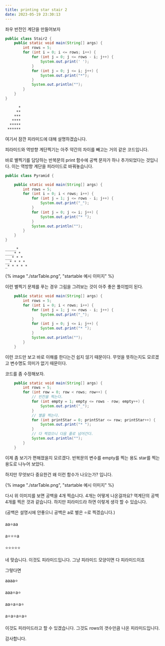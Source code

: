 ```yaml
---
title: printing star stair 2
date: 2023-05-19 23:30:13
---
```


좌우 반전인 계단을 만들어보자

```java
public class Stair2 {
	public static void main(String[] args) {
		int rows = 5;
		for (int i = 0; i <= rows; i++) {
			for (int j = 0; j <= rows - i; j++) {
				System.out.print(' ');
			}
			for (int j = 0; j <= i; j++) {
				System.out.print("*");
			}
			System.out.println("");
		}
	}
}
```

```shell
      *
     **
    ***
   ****
  *****
 ******
```


여기서 잠깐 피라미드에 대해 설명하겠습니다.

피라미드와 역방향 계단찍기는 아주 약간의 차이를 빼고는 거의 같은 코드입니다.

바로 별찍기를 담당하는 반복문의 print 함수에 공백 문자가 하나 추가되었다는 것입니다.
이는 역방향 계단을 피라미드로 바꿔놓습니다.
```java
public class Pyramid {

	public static void main(String[] args) {
		int rows = 5;
		for (int i = 0; i < rows; i++) {
			for (int j = 1; j <= rows - i; j++) {
				System.out.print("_");
			}
			for (int j = 0; j <= i; j++) {
				System.out.print("* ");
			}
			System.out.println("");
		}
	}
}
```

```
_____* 
____* * 
___* * * 
__* * * * 
_* * * * * 
```

{% image "./starTable.png", "startable 예시 이미지" %}

이런 별찍기 문제를 푸는 경우 그림을 그려보는 것이 아주 좋은 풀이법이 된다.

```java
	public static void main(String[] args) {
		int rows = 5;
		for (int i = 0; i < rows; i++) {
			for (int j = 1; j <= rows - i; j++) {
				System.out.print("_");
			}
			for (int j = 0; j <= i; j++) {
				System.out.print("* ");
			}
			System.out.println("");
		}
	}

```
이런 코드만 보고 바로 이해를 한다는건 쉽지 않기 때문이다.
무엇을 뜻하는지도 모르겠고 변수명도 의미가 없기 때문이다.

코드를 좀 수정해보자.

```java
	public static void main(String[] args) {
		int rows = 5;
		for (int row = 0; row < rows; row++) {
			// 빈칸을 찍는다.
			for (int empty = 1; empty <= rows - row; empty++) {
				System.out.print("_");
			}
			// 별을 찍는다.
			for (int printStar = 0; printStar <= row; printStar++) {
				System.out.print("* ");
			}
			// 다 찍었으니 다음 줄로 넘어간다.
			System.out.println("");
		}
	}
```
이제 좀 보기가 편해졌을지 모르겠다. 반복문의 변수를 empty를 찍는 용도
star를 찍는 용도로 나누어 보았다.

하지만 무엇보다 중요한건 왜 이런 함수가 나오는가? 입니다. 


{% image "./starTable.png", "startable 예시 이미지" %}

다시 위 이미지를 보면 공백을 4개 찍습니다. 
4개는 어떻게 나온걸까요? 역계단의 공백 4개를 찍은 것과 같습니다.
하지만 피라미드라 하면 이렇게 생각 할 수 있습니다.

(공백은 설명시에 안좋으니 공백은 a로 별은 ⭐️로 찍겠습니다.)

aa⭐️aa

a⭐️⭐️⭐️a

⭐️⭐️⭐️⭐️⭐️

네 맞습니다. 이것도 피라미드입니다. 그냥 피라미드 모양이면 다 피라미드이죠

그렇다면

aaaa⭐️ 

aaa⭐️a⭐️ 

aa⭐️a⭐️a⭐️

a⭐️a⭐️a⭐️a⭐️

이것도 피라미드라고 할 수 있겠습니다.
그것도 rows의 갯수만큼 나온 피라미드입니다.

감사합니다.